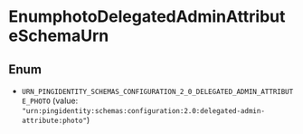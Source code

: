 

# EnumphotoDelegatedAdminAttributeSchemaUrn

## Enum


* `URN_PINGIDENTITY_SCHEMAS_CONFIGURATION_2_0_DELEGATED_ADMIN_ATTRIBUTE_PHOTO` (value: `"urn:pingidentity:schemas:configuration:2.0:delegated-admin-attribute:photo"`)




